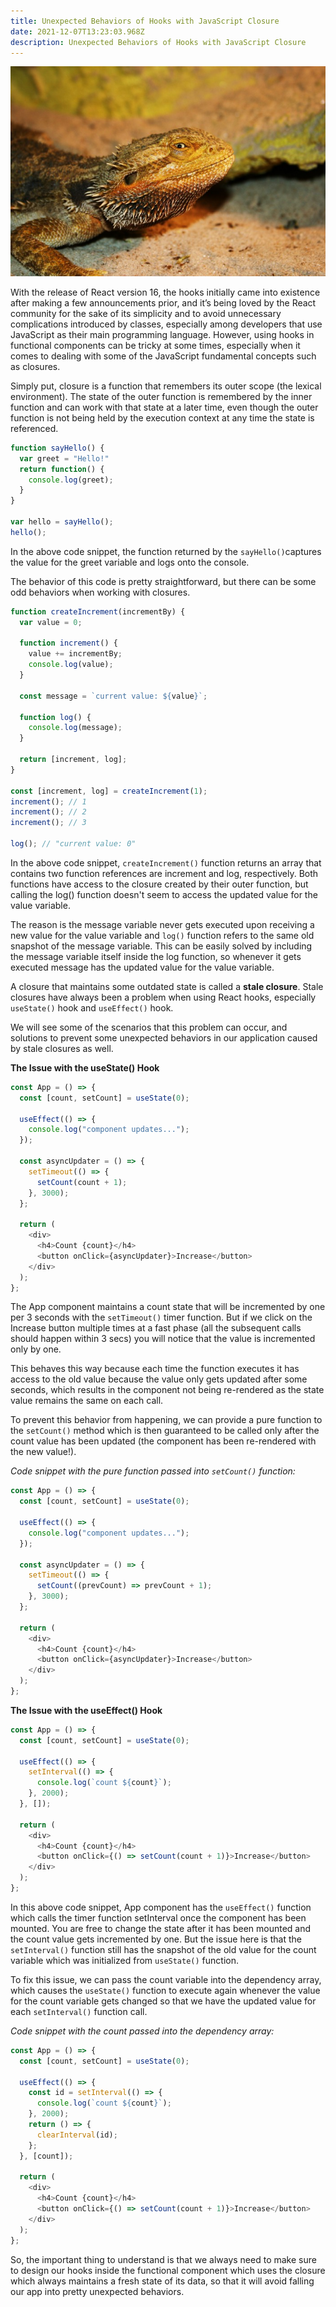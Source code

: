```yaml
---
title: Unexpected Behaviors of Hooks with JavaScript Closure
date: 2021-12-07T13:23:03.968Z
description: Unexpected Behaviors of Hooks with JavaScript Closure
---
```

![Thumbnail image](react-hooks-yasmikash.jpeg)

With the release of React version 16, the hooks initially came into existence after making a few announcements prior, and it’s being loved by the React community for the sake of its simplicity and to avoid unnecessary complications introduced by classes, especially among developers that use JavaScript as their main programming language. However, using hooks in functional components can be tricky at some times, especially when it comes to dealing with some of the JavaScript fundamental concepts such as closures.

Simply put, closure is a function that remembers its outer scope (the lexical environment). The state of the outer function is remembered by the inner function and can work with that state at a later time, even though the outer function is not being held by the execution context at any time the state is referenced.

```javascript
function sayHello() {
  var greet = "Hello!"
  return function() {
    console.log(greet);
  }
}

var hello = sayHello();
hello();
```

In the above code snippet, the function returned by the `sayHello()`captures the value for the greet variable and logs onto the console.

The behavior of this code is pretty straightforward, but there can be some odd behaviors when working with closures.

```javascript
function createIncrement(incrementBy) {
  var value = 0;

  function increment() {
    value += incrementBy;
    console.log(value);
  }

  const message = `current value: ${value}`;

  function log() {
    console.log(message);
  }

  return [increment, log];
}

const [increment, log] = createIncrement(1);
increment(); // 1
increment(); // 2
increment(); // 3

log(); // "current value: 0"
```

In the above code snippet, `createIncrement()` function returns an array that contains two function references are increment and log, respectively. Both functions have access to the closure created by their outer function, but calling the log() function doesn't seem to access the updated value for the value variable.

The reason is the message variable never gets executed upon receiving a new value for the value variable and `log()` function refers to the same old snapshot of the message variable. This can be easily solved by including the message variable itself inside the log function, so whenever it gets executed message has the updated value for the value variable.

A closure that maintains some outdated state is called a **stale closure**. Stale closures have always been a problem when using React hooks, especially `useState()` hook and `useEffect()` hook.

We will see some of the scenarios that this problem can occur, and solutions to prevent some unexpected behaviors in our application caused by stale closures as well.

**The Issue with the useState() Hook**

```javascript
const App = () => {
  const [count, setCount] = useState(0);

  useEffect(() => {
    console.log("component updates...");
  });

  const asyncUpdater = () => {
    setTimeout(() => {
      setCount(count + 1);
    }, 3000);
  };

  return (
    <div>
      <h4>Count {count}</h4>
      <button onClick={asyncUpdater}>Increase</button>
    </div>
  );
};
```

The App component maintains a count state that will be incremented by one per 3 seconds with the `setTimeout()` timer function. But if we click on the Increase button multiple times at a fast phase (all the subsequent calls should happen within 3 secs) you will notice that the value is incremented only by one.

This behaves this way because each time the function executes it has access to the old value because the value only gets updated after some seconds, which results in the component not being re-rendered as the state value remains the same on each call.

To prevent this behavior from happening, we can provide a pure function to the `setCount()` method which is then guaranteed to be called only after the count value has been updated (the component has been re-rendered with the new value!).

*Code snippet with the pure function passed into `setCount()` function:*

```javascript
const App = () => {
  const [count, setCount] = useState(0);

  useEffect(() => {
    console.log("component updates...");
  });

  const asyncUpdater = () => {
    setTimeout(() => {
      setCount((prevCount) => prevCount + 1);
    }, 3000);
  };

  return (
    <div>
      <h4>Count {count}</h4>
      <button onClick={asyncUpdater}>Increase</button>
    </div>
  );
};
```

**The Issue with the useEffect() Hook**

```javascript
const App = () => {
  const [count, setCount] = useState(0);

  useEffect(() => {
    setInterval(() => {
      console.log(`count ${count}`);
    }, 2000);
  }, []);

  return (
    <div>
      <h4>Count {count}</h4>
      <button onClick={() => setCount(count + 1)}>Increase</button>
    </div>
  );
};
```

In this above code snippet, App component has the `useEffect()` function which calls the timer function setInterval once the component has been mounted. You are free to change the state after it has been mounted and the count value gets incremented by one. But the issue here is that the `setInterval()` function still has the snapshot of the old value for the count variable which was initialized from `useState()` function.

To fix this issue, we can pass the count variable into the dependency array, which causes the `useState()` function to execute again whenever the value for the count variable gets changed so that we have the updated value for each `setInterval()` function call.

*Code snippet with the count passed into the dependency array:*

```javascript
const App = () => {
  const [count, setCount] = useState(0);

  useEffect(() => {
    const id = setInterval(() => {
      console.log(`count ${count}`);
    }, 2000);
    return () => {
      clearInterval(id);
    };
  }, [count]);

  return (
    <div>
      <h4>Count {count}</h4>
      <button onClick={() => setCount(count + 1)}>Increase</button>
    </div>
  );
};
```

So, the important thing to understand is that we always need to make sure to design our hooks inside the functional component which uses the closure which always maintains a fresh state of its data, so that it will avoid falling our app into pretty unexpected behaviors.
